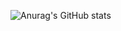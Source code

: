 ![Anurag's GitHub stats](https://github-readme-stats.vercel.app/api?username=wangxudongcc&show_icons=true&theme=dracula&locale=cn)
